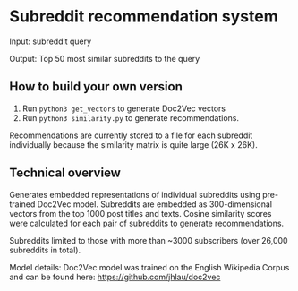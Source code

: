 # Subreddit recommendation system

Input: subreddit query

Output: Top 50 most similar subreddits to the query


## How to build your own version

1. Run `python3 get_vectors` to generate Doc2Vec vectors
2. Run `python3 similarity.py` to generate recommendations.

Recommendations are currently stored to a file for each subreddit individually because the similarity matrix is quite large (26K x 26K).

## Technical overview

Generates embedded representations of individual subreddits using pre-trained Doc2Vec model. Subreddits are embedded as 300-dimensional vectors from the top 1000 post titles and texts. Cosine similarity scores were calculated for each pair of subreddits to generate recommendations.

Subreddits limited to those with more than ~3000 subscribers (over 26,000 subreddits in total).

Model details:
Doc2Vec model was trained on the English Wikipedia Corpus and can be found here: https://github.com/jhlau/doc2vec

